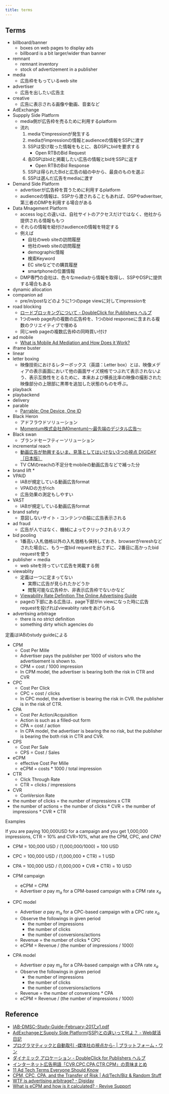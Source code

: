 ```yaml
---
title: terms
---
```


## Terms

* billboard/banner
    * boxes on web pages to display ads
    * billboard is a bit larger/wider than banner
* remnant
    * remnant inventory
    * stock of advertizement in a publisher
* media
    * 広告枠をもっているweb site
* advertiser
    * 広告を出したい広告主
* creative
    * 広告に表示される画像や動画、音楽など
* AdExchange
* Suppply Side Platform
    * media側が広告枠を売るために利用するplatform
    * 流れ
        1. mediaでimpressionが発生する
        2. mediaがimpressionの情報とaudienceの情報をSSPに渡す
        3. SSPは受け取った情報をもとに、各DSPにbidを要求する
            * Open RTBのBid Request
        4. 各DSPはbidと掲載したい広告の情報とbidをSSPに返す
            * Open RTBのBid Response
        5. SSPは得られたBidと広告の組の中から、最良のものを選ぶ
        6. SSPは選んだ広告をmediaに渡す
* Demand Side Platform
    * advertiserが広告枠を買うために利用するplatform
    * audienceの情報は、SSPから渡されることもあれば、DSPやadveritser, 第三者のDMPを利用する場合がある
* Data Mnagement Platform
    * access logとの違いは、自社サイトのアクセスだけではなく、他社から提供される情報ももつ
    * それらの情報を紐付けaudienceの情報を特定する
    * 例えば
        * 自社のweb siteの訪問履歴
        * 他社のweb siteの訪問履歴
        * demographic情報
        * 検索Keyword
        * EC siteなどでの購買履歴
        * smartphoneの位置情報
    * DMP専門の会社は、色々なmediaから情報を取得し、SSPやDSPに提供する場合もある
* dynamic allocation
* companion ad
    * pre/in/postなどのように1つのpage viewに対してimpressionを
* road blocking
    * [ロードブロッキングについて - DoubleClick for Publishers ヘルプ](https://support.google.com/dfp_premium/answer/177277?hl=ja)
    * 1つのweb page内の複数の広告枠を、1つのbid responseに含まれる複数のクリエイティブで埋める
    * 同じweb pageの複数広告枠の同時買い付け
* ad mobile
    * [What is Mobile Ad Mediation and How Does it Work?](http://www.adotas.com/2014/07/what-is-mobile-ad-mediation-and-how-does-it-work/)
* iframe buster
* linear
* letter boxing
    * 映像技術におけるレターボックス（英語：Letter box）とは、映像メディアの表示画面において他の画面サイズ規格でつぶれて表示されないよう、表示互換性をとるために、本来および横長比率の映像の撮影された映像部分の上限部に黒帯を追加した状態のものを呼ぶ。
* playback
* playbackend
* delivery
* parable
    * [Parrable: One Device, One ID](https://www.parrable.com/#)
* Black Heron
    * アドフラウドソリューション
    * [Momentum株式会社(M0mentum)～最先端のデジタル広告～](http://www.m0mentum.co.jp/service/blackheron.html)
* Black swan
    * ブランドセーフティーソリューション
* incremental reach
    * [動画広告が勃興するいま、見落としてはいけない3つの視点 DIGIDAY［日本版］](http://digiday.jp/brands/suvt-3-point-of-view/)
    * TV CMのreachの不足分をmobileの動画広告などで補った分
* brand lift
    * 
* VPAID
    * IABが規定している動画広告format
    * VPAIDの方がrich
    * 広告効果の測定もしやすい
* VAST
    * IABが規定している動画広告format
* brand safety
    * 意図しないサイト・コンテンツの脇に広告表示される
* ad fraud
    * 広告が人ではなく、機械によってクリックされるリスク
* bid pooling
    * 1番高い入札価格以外の入札価格も保持しておき、browserがrereshなどされた場合に、もう一度bid requestを出さずに、2番目に高かったbid requestを使う
* publisher = media
    * web siteを持っていて広告を掲載する側
* viewablity
    * 定義は一つに定まってない
        * 実際に広告が見られたかどうか
        * 閲覧可能な広告枠か、非表示広告枠でないかなど
    * [Viewability Rate Definition The Online Advertising Guide](https://theonlineadvertisingguide.com/glossary/viewability-rate/)
    * pageの下部にある広告は、page下部がin viewになった時に広告requestを投げればviewablity rateをあげられる
* advertising arbitrage
    * there is no strict definition
    * something dirty which agencies do


定義はIABのstudy guideによる

* CPM
    * Cost Per Mille
    * Advertiser pays the publisher per 1000 of visitors who the advertisement is shown to.
    * CPM = cost / 1000 impression
    * In CPM model, the advertiser is bearing both the risk in CTR and CVR
* CPC
    * Cost Per Click
    * CPC = cost / clicks
    * In CPC model, the advertiser is bearing the risk in CVR. the publisher is in the risk of CTR.
* CPA
    * Cost Per Action/Acquisition
    * Action is such as a filled-out form
    * CPA = cost / action
    * In CPA model, the advertiser is bearing the no risk, but the publisher is bearing the both risk in CTR and CVR.
* CPS
    * Cost Per Sale
    * CPS = Cost / Sales
* eCPM
    * effective Cost Per Mille
    * eCPM = costs * 1000 / total impression
* CTR
    * Click Through Rate
    * CTR = clicks / impressions
* CVR
    * ConVersion Rate
* the number of clicks = the number of impressions x CTR
* the number of actions = the number of clicks * CVR = the number of impressions * CVR * CTR


Examples

If you are paying 100,000USD for a campaign and you get 1,000,000 impressions, CTR = 10% and CVR=10%, what are the CPM, CPC, and CPA?

* CPM = 100,000 USD / (1,000,000/1000) = 100 USD
* CPC = 100,000 USD / (1,000,000 * CTR) = 1 USD
* CPA = 100,000 USD / (1,000,000 * CVR * CTR) = 10 USD

* CPM campaign
    * eCPM = CPM
    * Advertiser $a$ pay $m_{a}$ for a CPM-based campaign with a CPM rate $x_{a}$
* CPC model
    * Advertiser $a$ pay $m_{a}$ for a CPC-based campaign with a CPC rate $x_{a}$
    * Observe the followings in given period
        * the number of impressions
        * the number of clicks
        * the number of conversions/actions
    * Revenue = the number of clicks * CPC
    * eCPM = Revenue / (the number of impressions / 1000)
* CPA model
    * Advertiser $a$ pay $m_{a}$ for a CPA-based campaign with a CPA rate $x_{a}$
    * Observe the followings in given period
        * the number of impressions
        * the number of clicks
        * the number of conversions/actions
    * Revenue = the number of conversions * CPA
    * eCPM = Revenue / (the number of impressions / 1000)


## Reference
* [IAB-DMSC-Study-Guide-February-2017_v1.pdf](https://www.iab.com/wp-content/uploads/2017/02/IAB-DMSC-Study-Guide-February-2017_v1.pdf)
* [AdExchangeとSupply Side Platform(SSP)との違いって何よ？ - Web就活日記](http://yut.hatenablog.com/entry/2015/12/23/024629)
* [プログラマティックと自動取引 -媒体社の視点から- | プラットフォーム・ワン](https://www.platform-one.co.jp/IAB_Digital_Simplified_Programmatic_Sept_2013_JP.html)
* [ダイナミック アロケーション - DoubleClick for Publishers ヘルプ](https://support.google.com/dfp_premium/answer/3721872?hl=ja)
* [インターネット広告用語「CVR,CPC,CPA,CTR,CPM」の意味まとめ](http://deaimobi.com/mbnk-181/)
* [11 Ad Tech Terms Everyone Should Know](https://blog.adroll.com/trends/ad-tech-terms-glossary)
* [CPM, CPC, CPA, and the Transfer of Risk | Ad/Tech/Biz & Random Stuff](http://www.ronkato.com/cpm-cpc-cpa-and-the-transfer-of-risk/)
* [WTF is advertising arbitrage? \- Digiday](https://digiday.com/marketing/wtf-arbitrage/)
* [What is eCPM and how is it calculated? \- Revive Support](http://www.reviveconsultant.com/articles/what-is-ecpm-and-how-is-it-calculated/)
